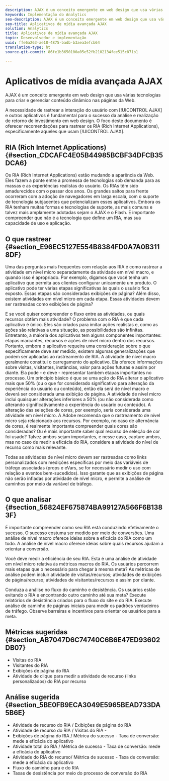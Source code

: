 ```yaml
---
description: AJAX é um conceito emergente em web design que usa várias tecnologias para criar e gerenciar conteúdo dinâmico nas páginas da Web.
keywords: Implementação do Analytics
seo-description: AJAX é um conceito emergente em web design que usa várias tecnologias para criar e gerenciar conteúdo dinâmico nas páginas da Web.
seo-title: Aplicativos de mídia avançada AJAX
solution: Analytics
title: Aplicativos de mídia avançada AJAX
topic: Desenvolvedor e implementação
uuid: ffe6a263-ae18-4875-badb-b3aea3efcb64
translation-type: ht
source-git-commit: 86fe1b3650100a05e52fb2102134fee515c871b1

---
```



# Aplicativos de mídia avançada AJAX

AJAX é um conceito emergente em web design que usa várias tecnologias para criar e gerenciar conteúdo dinâmico nas páginas da Web.

A necessidade de rastrear a interação do usuário com [!UICONTROL AJAX] e outros aplicativos é fundamental para o sucesso da análise e realização de retorno de investimento em web design. O foco deste documento é oferecer recomendações para rastrear os RIA (Rich Internet Applications), especificamente aqueles que usam [!UICONTROL AJAX].

## RIA (Rich Internet Applications) {#section_CDCAFC4E05B44985BCBF34DFCB35DCA6}

Os RIA (Rich Internet Applications) estão mudando a aparência da Web. Eles fazem a ponte entre a promessa de tecnologias sob demanda para as massas e as experiências realistas do usuário. Os RIAs têm sido amadurecidos com o passar dos anos. Os grandes saltos para frente ocorreram com a adoção de navegadores em larga escala, com o suporte de tecnologia subjacentes que potencializam esses aplicativos. Embora os RIA tenham muitas formas e tecnologias de suporte, as mais comuns e talvez mais amplamente adotadas sejam o AJAX e o Flash. É importante compreender que não é a tecnologia que define um RIA, mas sua capacidade de uso e aplicação.

## O que rastrear {#section_E96EC5127E554B8384FD0A7A0B3118DF}

Uma das perguntas mais frequentes com relação aos RIA é como rastrear a atividade em nível micro separadamente da atividade em nível macro, e quando isso é apropriado. Por exemplo, digamos que você tenha um aplicativo que permita aos clientes configurar unicamente um produto. O aplicativo pode ter várias etapas significativas às quais o usuário fica exposto. Essas etapas são consideradas exibições de página? Além disso, existem atividades em nível micro em cada etapa. Essas atividades devem ser rastreadas como exibições de página?

E se você quiser compreender o fluxo entre as atividades, ou quais recursos obtêm mais atividade? O problema com o RIA é que cada aplicativo é único. Eles são criados para imitar ações realistas e, como as ações são relativas a uma situação, as possibilidades são infinitas. Entretanto, a maioria dos aplicativos tem alguns componentes importantes: etapas marcantes, recursos e ações de nível micro dentro dos recursos. Portanto, embora o aplicativo requeira uma consideração sobre o que especificamente deve ser medido, existem algumas generalizações que podem ser aplicadas ao rastreamento de RIA.
A atividade de nível macro geralmente constitui o carregamento do aplicativo. Ela oferece informações sobre visitas, visitantes, instâncias, valor para ações futuras e assim por diante. Ela pode - e deve - representar também etapas importantes no processo. Um princípio básico é que se uma ação do RIA alterar o aplicativo mais que 50% (ou o que for considerado significativo para alteração da experiência do usuário ou conteúdo), então ela será de nível macro e deverá ser considerada uma exibição de página.
A atividade de nível micro inclui quaisquer alterações inferiores a 50% (ou não considerada como alterando significativamente a experiência do usuário ou conteúdo). A alteração das seleções de cores, por exemplo, seria considerada uma atividade em nível micro. A Adobe recomenda que o rastreamento de nível micro seja relacionado aos recursos. Por exemplo, no caso de alternância de cores, é realmente importante compreender quais cores são consideradas? Ou é mais importante saber qual recurso de seleção de cor foi usado? Talvez ambos sejam importantes, e nesse caso, capture ambos, mas no caso de medir a eficácia do RIA, considere a atividade do nível de recurso como mais relevante.

Todas as atividades de nível micro devem ser rastreadas como links personalizados com medições específicas por meio das variáveis de tráfego associadas (props e eVars, se for necessário medir o uso com relação a eventos bem-sucedidos). Isso garante que as exibições de página não serão infladas por atividade de nível micro, e permite a análise de caminhos por meio da variável de tráfego.

## O que analisar {#section_56824EF675874BA99127A566F6B1383F}

É importante compreender como seu RIA está conduzindo efetivamente o sucesso. O sucesso costuma ser medido por meio de conversões. Uma análise de nível macro oferece ideias sobre a eficácia do RIA como um todo. A análise de nível macro oferece ideias sobre quais recursos ajudam a orientar a conversão.

Você deve medir a eficiência de seu RIA. Esta é uma análise de atividade em nível micro relativa às métricas macros do RIA. Os usuários percorrem mais etapas que o necessário para chegar à mesma meta? As métricas de análise podem incluir atividade de visitas/recursos; atividades de exibições de página/recurso; atividades de visitantes/recursos e assim por diante.

Conduza a análise no fluxo do caminho e desistência. Os usuários estão evitando o RIA e encontrando outro caminho até sua meta? Execute relatórios de desistência criados para o fluxo do site e do RIA. Execute análise de caminho de páginas iniciais para medir os padrões verdadeiros de tráfego. Observe barreiras e incentivos para orientar os usuários para a meta.

## Métricas sugeridas {#section_AB7047D6C74740C6B6E47ED93602DB07}

* Visitas do RIA
* Visitantes do RIA
* Exibições de página do RIA
* Atividade de clique para medir a atividade de recurso (links personalizados) do RIA por recurso

## Análise sugerida {#section_5BE0FB9ECA3049E5965BEAD733DA5B6E}

* Atividade de recurso do RIA / Exibições de página do RIA
* Atividade de recurso do RIA / Visitas do RIA -
* Exibições de página do RIA / Métrica do sucesso - Taxa de conversão: mede a eficácia do aplicativo
* Atividade total do RIA / Métrica de sucesso - Taxa de conversão: mede a eficácia do aplicativo
* Atividade do RIA do recurso/ Métrica de sucesso - Taxa de conversão: mede a eficácia do aplicativo
* Fluxo do caminho para e do RIA
* Taxas de desistência por meio do processo de conversão do RIA

